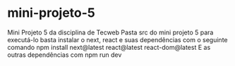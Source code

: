 # mini-projeto-5
Mini Projeto 5 da disciplina de Tecweb
Pasta src do mini projeto 5 para executá-lo basta instalar o next, react e suas dependências com o seguinte comando
npm install next@latest react@latest react-dom@latest
E as outras dependências com npm run dev
